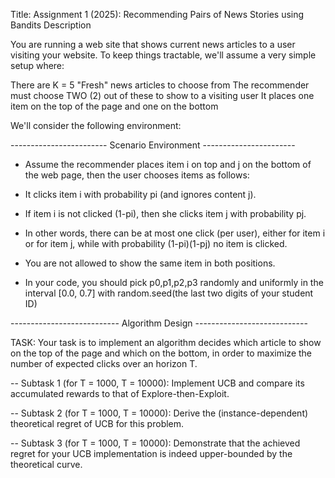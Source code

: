 
Title: Assignment 1 (2025): Recommending Pairs of News Stories using Bandits
Description

You are running a web site that shows current news articles to a user visiting your website. To keep things tractable, we'll assume a very simple setup where:

  There are K = 5 "Fresh" news articles  to choose from
  The recommender must choose TWO (2) out of these to show to a visiting user
  It places one item on the top of the page and one on the bottom

We'll consider the following environment:


------------------------ Scenario Environment -----------------------

 

- Assume the recommender places item i on top and j on the bottom of the web page, then the user chooses items as follows:

- It clicks item i with probability pi (and ignores content j).

- If item i is not clicked (1-pi), then she clicks item j with probability pj.

- In other words, there can be at most one click (per user), either for item i or for item j, while with probability (1-pi)(1-pj) no item is clicked.

- You are not allowed to show the same item in both positions.

- In your code, you should pick p0,p1,p2,p3 randomly and uniformly in the interval [0.0, 0.7] with random.seed(the last two digits of your student ID)

 

--------------------------- Algorithm Design ----------------------------

 

TASK: Your task is to implement an algorithm decides which article to show on the top of the page and which on the bottom, in order to maximize the number of expected clicks over an horizon T.

 

-- Subtask 1 (for T = 1000, T = 10000): Implement UCB and compare its accumulated rewards to that of Explore-then-Exploit.

-- Subtask 2 (for T = 1000, T = 10000): Derive the (instance-dependent) theoretical regret of UCB for this problem.

-- Subtask 3 (for T = 1000, T = 10000): Demonstrate that the achieved regret for your UCB implementation is indeed upper-bounded by the theoretical curve.
